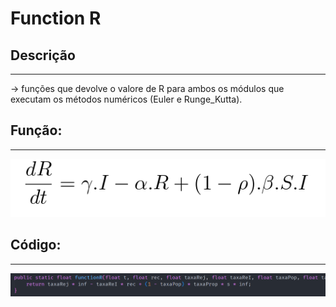 # Function R

## Descrição ##
-------------------------
-> funções que devolve o valore de R para ambos os módulos que executam os métodos numéricos (Euler e Runge_Kutta).

## Função: ##
-------------------------
![functionR](../Imagens/functionR.png)

## Código: ##
-------------------------

![R](../Imagens/R.png)